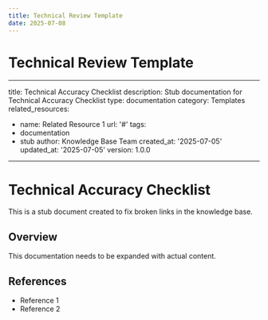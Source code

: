 ```yaml
---
title: Technical Review Template
date: 2025-07-08
---
```


# Technical Review Template

---
title: Technical Accuracy Checklist
description: Stub documentation for Technical Accuracy Checklist
type: documentation
category: Templates
related_resources:
- name: Related Resource 1
  url: '#'
tags:
- documentation
- stub
author: Knowledge Base Team
created_at: '2025-07-05'
updated_at: '2025-07-05'
version: 1.0.0
---

# Technical Accuracy Checklist

This is a stub document created to fix broken links in the knowledge base.

## Overview

This documentation needs to be expanded with actual content.

## References

- Reference 1
- Reference 2
